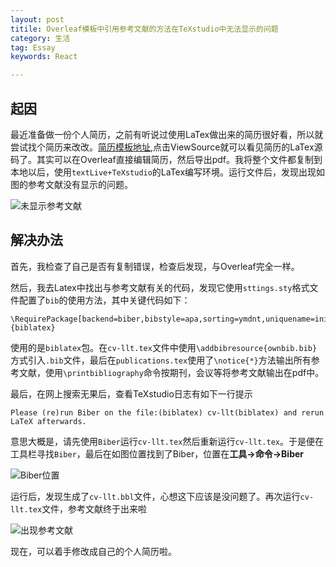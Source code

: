 ```yaml
---
layout: post
titile: Overleaf模板中引用参考文献的方法在TeXstudio中无法显示的问题
category: 生活
tag: Essay
keywords: React

---
```


## 起因

最近准备做一份个人简历，之前有听说过使用LaTex做出来的简历很好看，所以就尝试找个简历来改改。[简历模板地址](https://www.overleaf.com/latex/templates/a-customised-curve-cv/mvmbhkwsnmwv#.Wh4y_S5ccQg),点击ViewSource就可以看见简历的LaTex源码了。其实可以在Overleaf直接编辑简历，然后导出pdf。我将整个文件都复制到本地以后，使用`textLive+TeXstudio`的LaTex编写环境。运行文件后，发现出现如图的参考文献没有显示的问题。



![未显示参考文献](https://winterwindwang.github.io/assets/img/2020-08-28-nonereference.png)



## 解决办法

首先，我检查了自己是否有复制错误，检查后发现，与Overleaf完全一样。

然后，我去Latex中找出与参考文献有关的代码，发现它使用`sttings.sty`格式文件配置了`bib`的使用方法，其中关键代码如下：

```
\RequirePackage[backend=biber,bibstyle=apa,sorting=ymdnt,uniquename=init,defernumbers=true]{biblatex}
```

使用的是`biblatex`包。在`cv-llt.tex`文件中使用`\addbibresource{ownbib.bib}`方式引入`.bib`文件，最后在`publications.tex`使用了`\notice{*}`方法输出所有参考文献，使用`\printbibliography`命令按期刊，会议等将参考文献输出在pdf中。

最后，在网上搜索无果后，查看TeXstudio日志有如下一行提示

```
Please (re)run Biber on the file:(biblatex) cv-llt(biblatex) and rerun LaTeX afterwards.
```

意思大概是，请先使用`Biber`运行`cv-llt.tex`然后重新运行`cv-llt.tex`。于是便在工具栏寻找`Biber`，最后在如图位置找到了Biber，位置在**工具->命令->Biber**

![Biber位置](https://winterwindwang.github.io/assets/img/2020-08-28-Biberlocation.png)

运行后，发现生成了`cv-llt.bbl`文件，心想这下应该是没问题了。再次运行`cv-llt.tex`文件，参考文献终于出来啦

![出现参考文献](https://winterwindwang.github.io/assets/img/2020-08-28-referenceon.png)

现在，可以着手修改成自己的个人简历啦。
